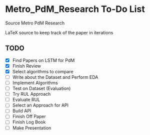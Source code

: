 # Metro_PdM_Research To-Do List

Source Metro PdM Research

LaTeX source to keep track of the paper in iterations

## TODO
- [x] Find Papers on LSTM for PdM
- [x] Finish Review
- [x] Select algorithms to compare
- [ ] Write about the Dataset and Perform EDA
- [ ] Implement Algorithms
- [ ] Test on Dataset (Evaluation)
- [ ] Try RUL Approach
- [ ] Evaluate RUL
- [ ] Select an Approach for API
- [ ] Build API
- [ ] Finish Off Paper
- [ ] Finish Log Book
- [ ] Make Presentation
